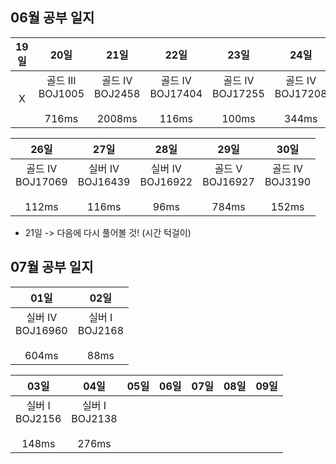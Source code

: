 ## 06월 공부 일지
19일 | 20일 |              21일               |            22일             |              23일               |              24일               | 25일
:-----:|:-----:|:------------------------------:|:--------------------------:|:------------------------------:|:------------------------------:|:-----:
X| 골드 III<br>BOJ1005<br><br>716ms | 골드 IV<br>BOJ2458<br><br>2008ms | 골드 IV<br>BOJ17404<br><br>116ms | 골드 IV<br>BOJ17255<br><br>100ms | 골드 IV<br>BOJ17208<br><br>344ms |  실버 IV<br>BOJ16162<br><br>164ms

26일 |              27일               | 28일 | 29일  | 30일
:-----:|:------------------------------:|:-----:|:-----:|:-----:
골드 IV<br>BOJ17069<br><br>112ms  | 실버 IV<br>BOJ16439<br><br>116ms  |    실버 IV<br>BOJ16922<br><br>96ms  | 골드 V<br>BOJ16927<br><br>784ms | 골드 IV<br>BOJ3190<br><br>152ms
- 21일 -> 다음에 다시 풀어볼 것! (시간 턱걸이)

## 07월 공부 일지
01일 | 02일 
:-----:|:----:
실버 IV<br>BOJ16960<br><br>604ms | 실버 I<br>BOJ2168<br><br>88ms 

03일 | 04일 | 05일 |06일 |07일 |08일 |09일 
:-----:|:-----:|:-----:|:-----:|:-----:|:-----:|:-----:
| 실버 I<br>BOJ2156<br><br>148ms | 실버 I<br>BOJ2138<br><br>276ms


[//]: # (<img src="https://img.shields.io/badge/골드III-ffd700?style=flat-square&logo=GIT&logoColor=black"/> )
